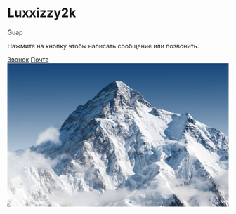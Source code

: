 # Luxxizzy2k
Guap
<p>Нажмите на кнопку чтобы написать сообщение или позвонить.</p>
<a href="+7(911)1041068">Звонок</a> 
<a href="stoslime@gmail.com">Почта</a>
<img src="istockphoto-1288385045-612x612.jpg" alt="альтернативный текст">
